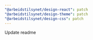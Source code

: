 ```yaml
---
"@arbeidstilsynet/design-react": patch
"@arbeidstilsynet/design-theme": patch
"@arbeidstilsynet/design-css": patch
---
```


Update readme
